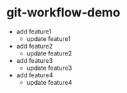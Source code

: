 # git-workflow-demo

- add feature1
  - update feature1
- add feature2
  - update feature2
- add feature3
  - update feature3
- add feature4
  - update feature4
